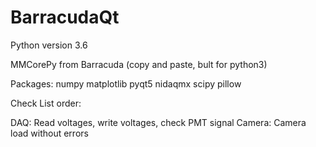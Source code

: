 # BarracudaQt

Python version 3.6

MMCorePy from Barracuda (copy and paste, bult for python3)

Packages: 
numpy matplotlib pyqt5 nidaqmx
scipy pillow

Check List order: 

DAQ: Read voltages, write voltages, check PMT signal
Camera: Camera load without errors
